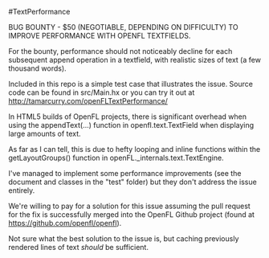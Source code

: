 #TextPerformance

BUG BOUNTY - $50 (NEGOTIABLE, DEPENDING ON DIFFICULTY) TO IMPROVE PERFORMANCE WITH OPENFL TEXTFIELDS.

For the bounty, performance should not noticeably decline for each subsequent append operation in a textfield, with realistic sizes of text (a few thousand words).

Included in this repo is a simple test case that illustrates the issue. Source code can be found in src/Main.hx or you can try it out at http://tamarcurry.com/openFLTextPerformance/

In HTML5 builds of OpenFL projects, there is significant overhead when using the appendText(...) function in openfl.text.TextField when displaying large amounts of text.

As far as I can tell, this is due to hefty looping and inline functions within the getLayoutGroups() function in openFL._internals.text.TextEngine.

I've managed to implement some performance improvements (see the document and classes in the "test" folder) but they don't address the issue entirely.

We're willing to pay for a solution for this issue assuming the pull request for the fix is successfully merged into the OpenFL Github project (found at https://github.com/openfl/openfl).

Not sure what the best solution to the issue is, but caching previously rendered lines of text *should* be sufficient.